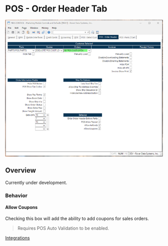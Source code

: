 # POS - Order Header Tab

<PageHeader />

![Point of Sale Order Header Tab](./MRK-CONTROL-8.png)

## Overview

Currently under development.

### Behavior

#### Allow Coupons

Checking this box will add the ability to add coupons for sales orders.

> Requires POS Auto Validation to be enabled.

[Integrations](../../../../../../../../business-suite/integrations/pos/README.md#coupons)

<badge text= "Version 1.7.19.0" vertical="middle" />

<PageFooter />
